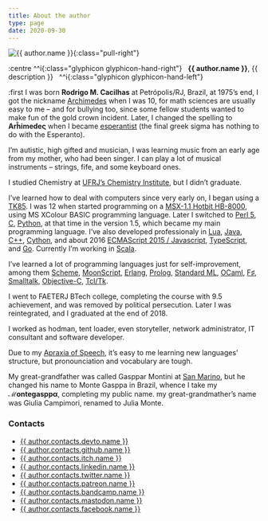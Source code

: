 ```yaml
---
title: About the author
type: page
date: 2020-09-30
---
```

[Apraxia of Speech]: https://www.chop.edu/conditions-diseases/childhood-apraxia-speech
[Archimedes]: https://en.wikipedia.org/wiki/Archimedes
[C]: http://www.open-std.org/jtc1/sc22/wg14/
[C++]: http://www.cplusplus.com/
[Cython]: http://cython.org/
[ECMAScript 2015 / Javascript]: http://es6-features.org/
[Erlang]: http://www.erlang.org/
[esperantist]: http://www.esperantio.net/
[F♯]: http://fsharp.org/
[Go]: https://golang.org/
[Java]: https://www.oracle.com/java/
[Lua]: http://www.lua.org/
[MoonScript]: http://moonscript.org/
[MSX-1.1 Hotbit HB-8000]: http://www.mci.org.br/micro/outros/hotbit.html
[Objective-C]: https://developer.apple.com/library/mac/documentation/Cocoa/Conceptual/ProgrammingWithObjectiveC/Introduction/Introduction.html
[OCaml]: https://ocaml.org/
[Perl 5]: https://www.perl.org/
[Prolog]: http://www.swi-prolog.org/
[Python]: https://www.python.org/
[San Marino]: https://en.wikipedia.org/wiki/San_Marino
[Scala]: https://www.scala-lang.org/
[Scheme]: http://racket-lang.org/
[Smalltalk]: http://www.cincomsmalltalk.com/main/
[Standard ML]: http://sml-family.org/
[Tcl/Tk]: http://tcl.tk/
[TK85]: http://www.mci.org.br/micro/microdigital/tk85.html
[TypeScript]: https://www.typescriptlang.org/
[UFRJ’s Chemistry Institute]: https://www.iq.ufrj.br/

![{{ author.name }}](//cacilhas.info/img/cacilhas-150x113.jpg){:class="pull-right"}

:centre
  ^^i{:class="glyphicon glyphicon-hand-right"}
  &nbsp;&nbsp;**{{ author.name }}**, {{ description }}&nbsp;&nbsp;
  ^^i{:class="glyphicon glyphicon-hand-left"}
<br />

:first I was born **Rodrigo M. Cacilhas** at Petrópolis/RJ, Brazil, at 1975’s
end, I got the nickname [Archimedes][] when I was 10, for math sciences are
usually easy to me – and for bullying too, since some fellow students wanted
to make fun of the gold crown incident. Later, I changed the spelling to
**Arĥimedeς** when I became [esperantist][] (the final greek sigma has nothing
to do with the Esperanto).

I’m autistic, high gifted and musician, I was learning music from an early age
from my mother, who had been singer. I can play a lot of musical instruments –
strings, fife, and some keyboard ones.

I studied Chemistry at [UFRJ’s Chemistry Institute][], but I didn’t graduate.

I’ve learned how to deal with computers since very early on, I began using a
[TK85][]. I was 12 when started programming on a [MSX-1.1 Hotbit HB-8000][],
using MS XColour BASIC programming language.
Later I switched to [Perl 5][], [C][], [Python][], at that time in the version
1.5, which became my main programming language. I’ve also developed
professionaly in [Lua][], [Java][], [C++][], [Cython][], and about 2016
[ECMAScript 2015 / Javascript][], [TypeScript][], and [Go][]. Currently I’m
working in [Scala][].

I’ve learned a lot of programming languages just for self-improvement, among
them [Scheme][], [MoonScript][], [Erlang][], [Prolog][], [Standard ML][],
[OCaml][], [F♯][], [Smalltalk][], [Objective-C][], [Tcl/Tk][].

I went to FAETERJ BTech college, completing the course with 9.5 achievement, and
was removed by political persecution. Later I was reintegrated, and I graduated
at the end of 2018.

I worked as hodman, tent loader, even storyteller, network administrator, IT
consultant and software developer.

Due to my [Apraxia of Speech][], it’s easy to me learning new languages’
structure, but pronounciation and vocabulary are tough.

My great-grandfather was called Gasppar Montini at [San Marino][], but he
changed his name to Monte Gasppa in Brazil, whence I take my **ℳontegasppα**,
completing my public name. my great-grandmather’s name was Giulia Campimori,
renamed to Julia Monte.

### Contacts

- <a href="{{{ author.contacts.devto.url }}}">{{ author.contacts.devto.name }}</a>
- <a href="{{{ author.contacts.github.url }}}">{{ author.contacts.github.name }}</a>
- <a href="{{{ author.contacts.itch.url }}}">{{ author.contacts.itch.name }}</a>
- <a href="{{{ author.contacts.linkedin.url }}}">{{ author.contacts.linkedin.name }}</a>
- <a href="{{{ author.contacts.twitter.url }}}">{{ author.contacts.twitter.name }}</a>
- <a href="{{{ author.contacts.patreon.url }}}">{{ author.contacts.patreon.name }}</a>
- <a href="{{{ author.contacts.bandcamp.url }}}">{{ author.contacts.bandcamp.name }}</a>
- <a rel="me" href="{{{ author.contacts.mastodon.url }}}">{{ author.contacts.mastodon.name }}</a>
- <a href="{{{ author.contacts.facebook.url }}}">{{ author.contacts.facebook.name }}</a>
